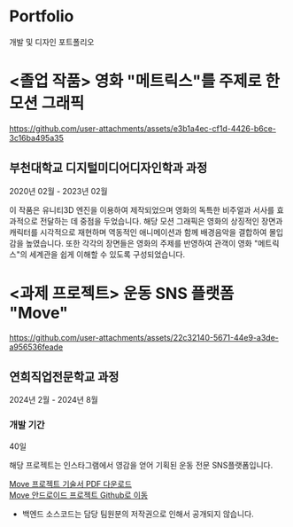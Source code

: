 # Portfolio
개발 및 디자인 포트폴리오

# <졸업 작품> 영화 "메트릭스"를 주제로 한 모션 그래픽

https://github.com/user-attachments/assets/e3b1a4ec-cf1d-4426-b6ce-3c16ba495a35

## 부천대학교 디지털미디어디자인학과 과정
2020년 02월 - 2023년 02월

이 작품은 유니티3D 엔진을 이용하여 제작되었으며 영화의 독특한 비주얼과 서사를 효과적으로 전달하는 데 중점을 두었습니다. 
해당 모션 그래픽은 영화의 상징적인 장면과 캐릭터를 시각적으로 재현하며 역동적인 애니메이션과 함께 배경음악을 결합하여 몰입감을 높였습니다.
또한 각각의 장면들은 영화의 주제를 반영하여 관객이 영화 "메트릭스"의 세계관을 쉽게 이해할 수 있도록 구성되었습니다. 




# <과제 프로젝트> 운동 SNS 플랫폼 "Move"

https://github.com/user-attachments/assets/22c32140-5671-44e9-a3de-a956536feade

## 연희직업전문학교 과정
2024년 2월 - 2024년 8월
### 개발 기간
40일

해당 프로젝트는 인스타그램에서 영감을 얻어 기획된 운동 전문 SNS플랫폼입니다.

<a href="https://github.com/user-attachments/files/17141841/Move.pdf">Move 프로젝트 기술서 PDF 다운로드</a>
<br>
<a href="https://github.com/EastWise1210/serverless-move-android">Move 안드로이드 프로젝트 Github로 이동</a>
- 백엔드 소스코드는 담당 팀원분의 저작권으로 인해서 공개되지 않습니다.
